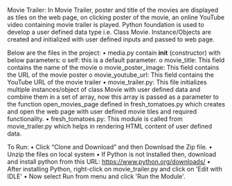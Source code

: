 Movie Trailer:
In Movie Trailer, poster and title of the movies are displayed as tiles on the web page, on clicking poster of the movie, an online YouTube video containing movie trailer is played. Python foundation is used to develop a user defined data type i.e. Class Movie. Instance/Objects are created and initialized with user defined inputs and passed to web page.

Below are the files in the project:
•	media.py contain __init__ (constructor) with below parameters:
o	self: this is a default parameter. 
o	movie_title: This field contains the name of the movie 
o	movie_poster_image: This field contains the URL of the movie poster
o	movie_youtube_url: This field contains the YouTube URL of the movie trailer
•	movie_trailer.py: This file initializes multiple instances/object of class Movie with user defined data and combine them in a set of array, now this array is passed as a parameter to the function open_movies_page defined in fresh_tomatoes.py which creates and open the web page with user defined movie tiles and required functionality.
•	fresh_tomatoes.py: This module is called from movie_trailer.py which helps in rendering HTML content of user defined data.

To Run:
•	Click “Clone and Download” and then Download the Zip file.
•	Unzip the files on local system
•	If Python is not Installed then, download and install python from this URL: https://www.python.org/downloads/
•	After installing Python, right-click on movie_trailer.py and click on 'Edit with IDLE'
•	Now select Run from menu and click 'Run the Module'.
